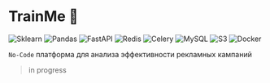 # TrainMe 📰

![Sklearn](https://img.shields.io/badge/sklearn-%2307405e.svg?style=for-the-badge&logo=scikit-learn&logoColor=E6882EE)
![Pandas](https://img.shields.io/badge/pandas-%2307405e.svg?style=for-the-badge&logo=pandas&logoColor=E6882EE)
![FastAPI](https://img.shields.io/badge/fastapi-%2307405e.svg?style=for-the-badge&logo=fastapi&logoColor=E6882EE)
![Redis](https://img.shields.io/badge/redis-%2307405e.svg?style=for-the-badge&logo=redis&logoColor=E6882EE)
![Celery](https://img.shields.io/badge/celery-%2307405e.svg?style=for-the-badge&logo=celery&logoColor=A9CC54)
![MySQL](https://img.shields.io/badge/MySQL-%2307405e.svg?style=for-the-badge&logo=MySQL&logoColor=E6882EE)
![S3](https://img.shields.io/badge/s3-%2307405e.svg?style=for-the-badge&logo=amazonS3&logoColor=E6882EE)
![Docker](https://img.shields.io/badge/docker-%2307405e.svg?style=for-the-badge&logo=docker&logoColor=E6882EE)

`No-Code` платформа для анализа эффективности рекламных кампаний 

> in progress
